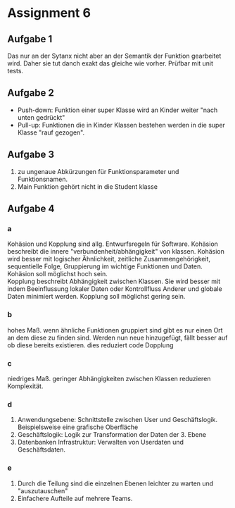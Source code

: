 # Assignment 6

## Aufgabe 1

Das nur an der Sytanx nicht aber an der Semantik der Funktion gearbeitet wird. Daher sie tut danch exakt das gleiche wie vorher.
Prüfbar mit unit tests. 

## Aufgabe 2

- Push-down: Funktion einer super Klasse wird an Kinder weiter "nach unten gedrückt"
- Pull-up: Funktionen die in Kinder Klassen bestehen werden in die super Klasse "rauf gezogen".

## Aufgabe 3

1. zu ungenaue Abkürzungen für Funktionsparameter und Funktionsnamen.
2. Main Funktion gehört nicht in die Student klasse

## Aufgabe 4

### a

Kohäsion und Kopplung sind allg. Entwurfsregeln für Software. 
Kohäsion beschreibt die innere "verbundenheit/abhängigkeit" von klassen. Kohäsion wird besser mit logischer Ähnlichkeit, zeitliche Zusammengehörigkeit, sequentielle Folge, Gruppierung im wichtige Funktionen und Daten. Kohäsion soll möglichst hoch sein.  
Kopplung beschreibt Abhängigkeit zwischen Klassen. Sie wird besser mit indem Beeinflussung lokaler Daten oder Kontrollfluss Anderer und globale Daten minimiert werden. Kopplung soll möglichst gering sein.

### b

hohes Maß. wenn ähnliche Funktionen gruppiert sind gibt es nur einen Ort an dem diese zu finden sind. Werden nun neue hinzugefügt, fällt besser auf ob diese bereits existieren. dies reduziert code Dopplung

### c

niedriges Maß. geringer Abhängigkeiten zwischen Klassen reduzieren Komplexität.

### d

1. Anwendungsebene: Schnittstelle zwischen User und Geschäftslogik. Beispielsweise eine grafische Oberfläche
2. Geschäftslogik: Logik zur Transformation der Daten der 3. Ebene
3. Datenbanken Infrastruktur: Verwalten von Userdaten und Geschäftsdaten. 

### e

1. Durch die Teilung sind die einzelnen Ebenen leichter zu warten und "auszutauschen"
2. Einfachere Aufteile auf mehrere Teams. 